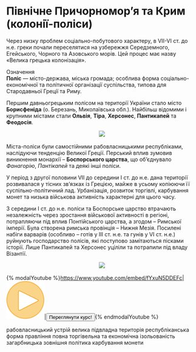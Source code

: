 Пiвнiчне Причорномор’я та Крим (колонiї-полiси)
===============================================

Через низку проблем соціально-побутового характеру, в VII-VI ст. до н.е.
греки почали переселятися на узбережжя Середземного, Егейського, Чорного
та Азовського морів. Цей процес має назву «Велика грецька колонізація».


<div class="eoz-wrap">
<span class="eoz">Означення</span>
<div class="eoz-text">
<b>Полiс</b> — мiсто-держава, мiська громада; особлива форма  соцiально-економiчної та полiтичної органiзацiї  суспiльства, типова для Стародавньої Грецiї та Риму.
</div>
</div>

Першим давньогрецьким полісом на території України стало місто
**Борисфеніда** (о. Березань, Миколаївська обл.). Найбільш відомими і
крупними містами стали **Ольвія**, **Тіра**, **Херсонес**,
**Пантикапей** та **Феодосія**.

<div align="center">
<img src="https://rawgit.com/chudaol/ed-era-book-history/master/images/pic9.svg" class="image"/>
</div>

Міста-поліси були самостійними рабовласницькими республіками, наслідуючи
тенденцію Великої Греції. Перський вплив зумовив виникнення монархії –
**Боспорського царства**, що об’єднувало *Фанагорію*, *Пантікапей* та
деякі інші поліси.

У період з другої половини VII до середини І ст. до н.е. дана території
розвивалася у тісних зв’язках із Грецією, майже в усьому копіюючи її
суспільно-політичний лад. Урбанізація, розвиток торгівлі, карбування
монет та низька військова активність характерні для цього часу.

З середини І ст. до н.е. поліси та Боспорське царство втрачають
незалежність через зростання військової активності в регіоні,
потрапляючи під вплив Понтійського царства, а згодом – Римської імперії.
Була створена римська провінція – Нижня Мезія. Посилені набіги варварів
(особливо – готів у ІІІ ст. н.е. та гунів у VI ст. н.е.) руйнують
господарство полісів, які поступово замітаються пісками історії. Лише
Пантикапей та Херсонес уціліли та потрапили під владу Візантії.

<div align="center">
<img src="https://rawgit.com/chudaol/ed-era-book-history/master/images/pic10.svg" width="650" class="image">
</div>


{% modalYoutube %}https://www.youtube.com/embed/fYxuN5DDEFc|<img class="shake" src="../images/Oval 1.png" width="100"/>|<a href="https://study.ed-era.com/courses/EdEra/H101/h101/about?_ga=1.7854647.469818367.1423866830"><button class="but">Переглянути курс!</button></a>{% endmodalYoutube %}

<quiz name="History" correctLabel="correct" incorrectLabel="incorrect" checkLabel="check">
<question text="Для поліса характерні (виберіть усі правильні варіанти):" multiple>
    <answer correct>рабовласницький устрій</answer>
    <answer>велика підвладна територія</answer>
    <answer correct>республіканська форма правління</answer>
    <answer>повна торгівельна та економічна ізольованість</answer>
    <answer>загарбницька зовнішня політика</answer>
    <answer correct>карбування монети</answer>
</question>

